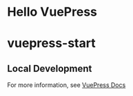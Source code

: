 # Hello VuePress
# vuepress-start

<modal></modal>
## Local Development


For more information, see [VuePress Docs](https://vuepress.vuejs.org)
